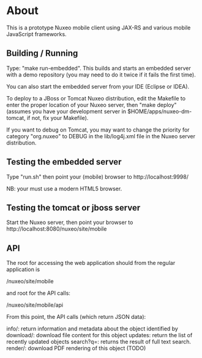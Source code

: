 About
=====

This is a prototype Nuxeo mobile client using JAX-RS and various mobile JavaScript frameworks.


Building / Running
------------------

Type: "make run-embedded". This builds and starts an embedded server with a demo
repository (you may need to do it twice if it fails the first time).

You can also start the embedded server from your IDE (Eclipse or IDEA).

To deploy to a JBoss or Tomcat Nuxeo distribution, edit the Makefile to enter
the proper location of your Nuxeo server, then "make deploy" (assumes you have
your development server in $HOME/apps/nuxeo-dm-tomcat, if not, fix your Makefile).

If you want to debug on Tomcat, you may want to change the priority for
category "org.nuxeo" to DEBUG in the lib/log4j.xml file in the Nuxeo server
distribution.


Testing the embedded server
---------------------------

Type "run.sh" then point your (mobile) browser to http://localhost:9998/

NB: your must use a modern HTML5 browser.


Testing the tomcat or jboss server
----------------------------------

Start the Nuxeo server, then point your browser to http://localhost:8080/nuxeo/site/mobile

API
---

The root for accessing the web application should from the regular application is 

/nuxeo/site/mobile

and root for the API calls:

/nuxeo/site/mobile/api

From this point, the API calls (which return JSON data):

info/<oid>: return information and metadata about the object identified by <oid>
download/<oid>: download file content for this object
updates: return the list of recently updated objects
search?q=<full text query>: returns the result of full text search.
render/<oid>: download PDF rendering of this object (TODO)


